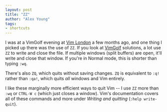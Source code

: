 ```yaml
---
layout: post
title: "ZZ"
author: "Alex Young"
tags: 
- shortcuts
---
```


I was at a VimGolf evening at [Vim London](http://www.meetup.com/Vim-London/) a few months ago, and one thing I picked up there was the use of `ZZ`.  If you look at [VimGolf](http://vimgolf.com/) solutions, a lot use `ZZ` to write and close the file.  If multiple windows (split buffers) are open, it'll write and close that window.  If you're in Normal mode, this is shorter than typing `:wq`.

There's also `ZQ`, which quits without saving changes.  `ZQ` is equivalent to `:q!` rather than `:qa!`, which quits _all_ windows and Vim entirely.

I like these marginally more efficient ways to quit Vim -- I use `ZZ` more than `:wq` or `CTRL-W c` (which just closes a window).  Vim's documentation covers all of these commands and more under _Writing and quitting_ (`:help write-quit`).
